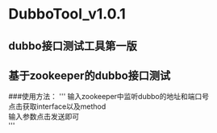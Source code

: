 # DubboTool_v1.0.1
## dubbo接口测试工具第一版
## 基于zookeeper的dubbo接口测试
###使用方法：
'''
输入zookeeper中监听dubbo的地址和端口号<br/>
点击获取interface以及method<br/>
输入参数点击发送即可<br/>
'''